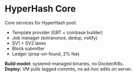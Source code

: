 # HyperHash Core

Core services for HyperHash pool:
- Template provider (GBT + coinbase builder)
- Job manager (extranonce, dedup, notify)
- SV1 + SV2 lanes
- Block submitter
- Ledger (prop-on-found, 2% fee)

**Build model:** systemd-managed binaries, no Docker/K8s.  
**Deploy:** VM pulls tagged commits, no ad-hoc edits on server.
